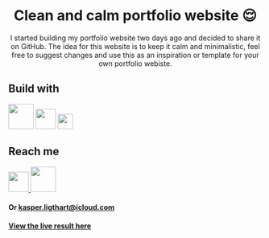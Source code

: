 <h1 align="center">Clean and calm portfolio website 😌</h1>

<p align="center">I started building my portfolio website two days ago and decided to share it on GitHub. The idea for this website is to keep it calm and minimalistic, feel free to suggest changes and use this as an inspiration or template for your own portfolio webiste.</p>

## Build with

<span>
  <img src="https://tailwindcss.com/_next/static/media/tailwindcss-mark.cb8046c163f77190406dfbf4dec89848.svg" width="50">
  <img src="https://upload.wikimedia.org/wikipedia/commons/thumb/6/61/HTML5_logo_and_wordmark.svg/512px-HTML5_logo_and_wordmark.svg.png" width="40">
  <img src="https://upload.wikimedia.org/wikipedia/commons/3/3b/Javascript_Logo.png" width="30">
</span>

## Reach me

<span>
  <a href="https://www.linkedin.com/in/kasper-ligthart/">
    <img src="https://user-images.githubusercontent.com/70808417/142434323-df22212a-d2a2-4c3f-a8b8-cb71003641d9.png" width=40>
  </a>
  <a href="https://github.com/KasperRL">
    <img src="https://user-images.githubusercontent.com/70808417/142432587-1ff09d3b-676c-4765-ba31-4eb7aace4615.png" width=50>
  </a>
</span>

#### Or kasper.ligthart@icloud.com

#### <a href="https://kasperrl.github.io/portfolio/">View the live result here</a>

